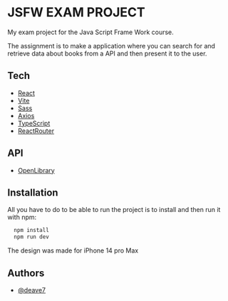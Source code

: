 # JSFW EXAM PROJECT

My exam project for the Java Script Frame Work course.

The assignment is to make a application where you can search for and retrieve data about books from a API and then present it to the user. 


## Tech

 - [React](https://react.dev/)
 - [Vite](https://vitejs.dev/)
 - [Sass](https://sass-lang.com/guide/)
 - [Axios](https://axios-http.com/docs/intro)
 - [TypeScript](https://www.typescriptlang.org/)
 - [ReactRouter](https://reactrouter.com/en/main)

## API
- [OpenLibrary](https://openlibrary.org/developers/api)



## Installation

All you have to do to be able to run the project is to install and then run it with npm:

```bash
  npm install
  npm run dev

```

The design was made for iPhone 14 pro Max
    
## Authors

- [@deave7](https://www.github.com/deave7)

